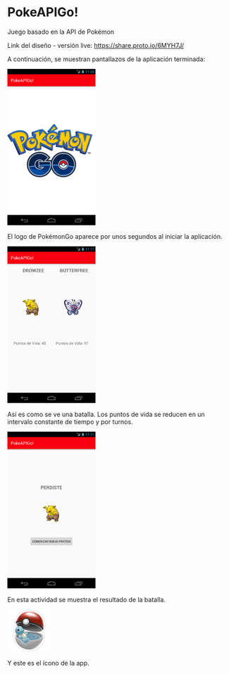 # PokeAPIGo!
Juego basado en la API de Pokémon

Link del diseño - versión live: https://share.proto.io/6MYH7J/

A continuación, se muestran pantallazos de la aplicación terminada: 

<img src="s1.png" width="200">

El logo de PokémonGo aparece por unos segundos al iniciar la aplicación. 

<img src="s2.png" width="200">

Así es como se ve una batalla. Los puntos de vida se reducen en un intervalo constante de tiempo y por turnos. 

<img src="s3.png" width="200">

En esta actividad se muestra el resultado de la batalla. 

<img src="li.png" width="100">

Y este es el ícono de la app.
